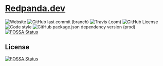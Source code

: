 # [Redpanda.dev](https://redpanda.dev)
![Website](https://img.shields.io/website/https/redpanda.dev.svg?label=status&style=flat-square)
![GitHub last commit (branch)](https://img.shields.io/github/last-commit/ressedpanda/redpanda.dev/gh-pages.svg?label=last%20updated&style=flat-square)
![Travis (.com)](https://img.shields.io/travis/com/ressedpanda/redpanda.dev.svg?style=flat-square)
![GitHub License](https://img.shields.io/github/license/ressedpanda/redpanda.dev.svg?style=flat-square)
![Code style](https://img.shields.io/badge/code%20style-FOSSGuard-c30d23.svg?style=flat-square)
![GitHub package.json dependency version (prod)](https://img.shields.io/github/package-json/dependency-version/ressedpanda/redpanda.dev/nuxt.svg?style=flat-square)
[![FOSSA Status](https://app.fossa.io/api/projects/git%2Bgithub.com%2Fressedpanda%2Fredpanda.dev.svg?type=shield)](https://app.fossa.io/projects/git%2Bgithub.com%2Fressedpanda%2Fredpanda.dev?ref=badge_shield)


## License
[![FOSSA Status](https://app.fossa.io/api/projects/git%2Bgithub.com%2Fressedpanda%2Fredpanda.dev.svg?type=large)](https://app.fossa.io/projects/git%2Bgithub.com%2Fressedpanda%2Fredpanda.dev?ref=badge_large)